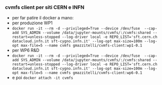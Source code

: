 ### cvmfs client per siti CERN e INFN

- per far patire il docker a mano:
- per produzione WP1
- ```docker run -it --rm -d --privileged=True --device /dev/fuse  --cap-add SYS_ADMIN --volume /data/jupyter-mounts/cvmfs/:/cvmfs:shared --restart=unless-stopped --log-driver local -e REPO_LIST='sft.cern.ch datacloud.infn.it sft-cygno.infn.it' --log-opt max-size=100m --log-opt max-file=5 --name cvmfs gmazzitelli/cvmfs-client:wp1-0.1```
- per WP6 R&D
- ```docker run -it --rm -d --privileged=True --device /dev/fuse  --cap-add SYS_ADMIN --volume /data/jupyter-mounts/cvmfs/:/cvmfs:shared --restart=unless-stopped --log-driver local -e REPO_LIST='sft.cern.ch datacloud.infn.it sft-cygno.infn.it' --log-opt max-size=100m --log-opt max-file=5 --name cvmfs gmazzitelli/cvmfs-client:wp6-0.1```
- e poi ```docker attach -it cvmfs```

